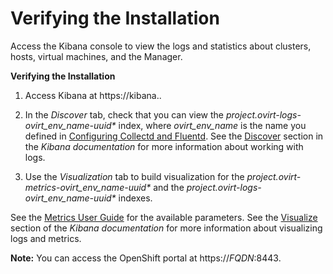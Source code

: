 # Verifying the Installation

Access the Kibana console to view the logs and statistics about clusters, hosts, virtual machines, and the Manager. 

**Verifying the Installation**

1. Access Kibana at https://kibana.*<FQDN>*.

2. In the *Discover* tab, check that you can view the *project.ovirt-logs-_ovirt_env_name_-uuid&#42;* index, where *ovirt_env_name* is the name you defined in [Configuring Collectd and Fluentd](../Configuring_Collectd_and_Fluentd).
   See the [Discover](https://www.elastic.co/guide/en/kibana/4.5/discover.html) section in the *Kibana documentation* for more information about working with logs.

3. Use the *Visualization* tab to build visualization for the  *project.ovirt-metrics-_ovirt_env_name_-uuid&#42;*
and the *project.ovirt-logs-_ovirt_env_name_-uuid&#42;* indexes.

See the [Metrics User Guide](https://access.redhat.com/documentation/en-us/red_hat_virtualization/4.2/html-single/metrics_store_user_guide/#Metrics_Schema) for the available parameters.
See the [Visualize](https://www.elastic.co/guide/en/kibana/4.5/visualize.html) section of the *Kibana documentation* for more information about visualizing logs and metrics.

**Note:** You can access the OpenShift portal at https://*FQDN*:8443. 

